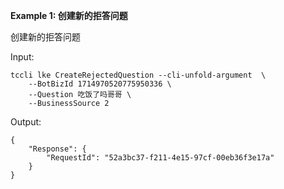 **Example 1: 创建新的拒答问题**

创建新的拒答问题

Input: 

```
tccli lke CreateRejectedQuestion --cli-unfold-argument  \
    --BotBizId 1714970520775950336 \
    --Question 吃饭了吗哥哥 \
    --BusinessSource 2
```

Output: 
```
{
    "Response": {
        "RequestId": "52a3bc37-f211-4e15-97cf-00eb36f3e17a"
    }
}
```

